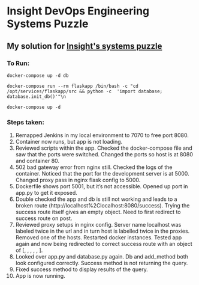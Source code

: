 # Insight DevOps Engineering Systems Puzzle

## My solution for [Insight's systems puzzle](https://github.com/InsightDataScience/systems-puzzle)

### To Run:
```
docker-compose up -d db

docker-compose run --rm flaskapp /bin/bash -c "cd /opt/services/flaskapp/src && python -c  'import database; database.init_db()'"\n

docker-compose up -d
```

### Steps taken:

1. Remapped Jenkins in my local environment to 7070 to free port 8080.
2. Container now runs, but app is not loading. 
3. Reviewed scripts within the app. Checked the docker-compose file and saw that the ports were switched. Changed the ports so host is at 8080 and container 80.
4. 502 bad gateway error from nginx still. Checked the logs of the container. Noticed that the port for the development server is at 5000. Changed proxy pass in nginx flask config to 5000. 
5. Dockerfile shows port 5001, but it’s not accessible. Opened up port in app.py to get it exposed. 
6. Double checked the app and db is still not working and leads to a broken route (http://localhost%2Clocalhost:8080/success). Trying the success route itself gives an empty object. Need to first redirect to success route on post. 
7. Reviewed proxy setups in nginx config. Server name localhost was labeled twice in the url and in turn host is labelled twice in the proxies. Removed one of the hosts. Restarted docker instances. Tested app again and now being redirected to correct success route with an object of [, , , , , ]. 
8. Looked over app.py and database.py again. Db and add_method both look configured correctly. Success method is not returning the query.
9. Fixed success method to display results of the query. 
10. App is now running. 